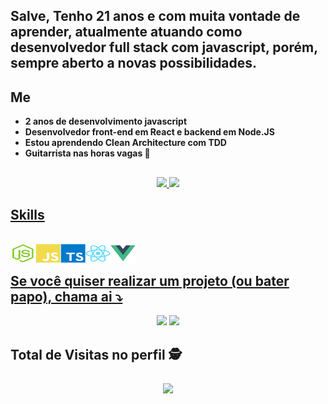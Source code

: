 ## Salve, Tenho 21 anos e com muita vontade de aprender, atualmente atuando como desenvolvedor full stack com javascript, porém, sempre aberto a novas possibilidades. 

## Me 
- **2 anos de desenvolvimento javascript** 
- **Desenvolvedor front-end em React e backend em Node.JS** 
- **Estou aprendendo Clean Architecture com TDD** 
- **Guitarrista nas horas vagas 🎸**

## 
<div align="center"> 
   <a href="https://github.com/EliasSarges"> 
   <img height="180em" src="https://github-readme-stats.vercel.app/api?username=EliasSarges&show_icons=true&theme=dracula&include_all_commits=true&count_private=true"/> <img height="180em" src="https://github-readme-stats.vercel.app/api/top-langs/?username=EliasSarges&layout=compact&langs_count=7&theme=dracula"/> 
</div> 
   
## Skills 
<div style="display: inline_block" align="center">
  <br/> 
  <img align="left" alt="Elias-CSS" height="30" width="40" src="https://raw.githubusercontent.com/devicons/devicon/master/icons/nodejs/nodejs-original.svg"> 
  <img align="left" alt="Elias-Js" height="30" width="40" src="https://raw.githubusercontent.com/devicons/devicon/master/icons/javascript/javascript-plain.svg"> 
  <img align="left" alt="Elias-Ts" height="30" width="40" src="https://raw.githubusercontent.com/devicons/devicon/master/icons/typescript/typescript-plain.svg"> 
  <img align="left" alt="Elias-React" height="30" width="40" src="https://raw.githubusercontent.com/devicons/devicon/master/icons/react/react-original.svg"> 
  <img align="left" alt="Elias-CSS" height="30" width="40" src="https://raw.githubusercontent.com/devicons/devicon/master/icons/vuejs/vuejs-original.svg"> 
</div>
<br/> 

## **Se você quiser realizar um projeto (ou bater papo), chama ai ⤵️** 

<div align="center"> 
  <a href="https://www.instagram.com/elias.sarges/" target="_blank"><img src="https://img.shields.io/badge/-Instagram-%23E4405F?style=for-the-badge&logo=instagram&logoColor=white" target="_blank"></a> 
  <a href="https://www.linkedin.com/in/elias-sarges/" target="_blank"><img src="https://img.shields.io/badge/-LinkedIn-%230077B5?style=for-the-badge&logo=linkedin&logoColor=white" target="_blank"></a> 
</div> 

## Total de Visitas no perfil :detective: <br> <p align="center"> <img alingn="center" src="https://profile-counter.glitch.me/EliasSarges/count.svg" /> </p> </p>
